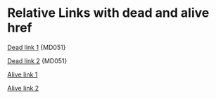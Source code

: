 # Relative Links with dead and alive href

[Dead link 1](./dead-links-invalid-url.md) {MD051}

[Dead link 2](../dead-links-invalid-url.md) {MD051}

[Alive link 1](../README.md)

[Alive link 2](./no-dead-relative-links.md)
